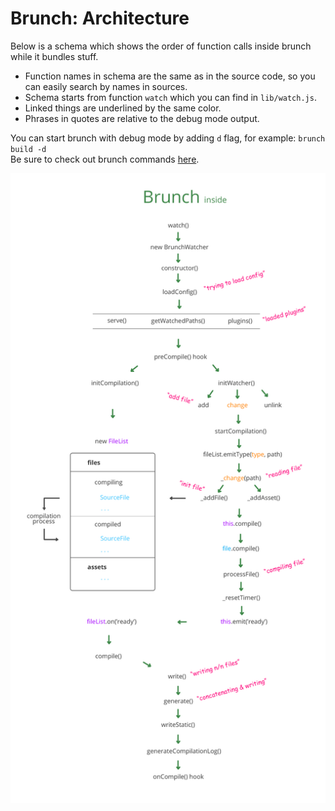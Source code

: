 # Brunch: Architecture

Below is a schema which shows the order of function calls inside brunch while it bundles stuff.

* Function names in schema are the same as in the source code, so you can easily search by names in sources.
* Schema starts from function `watch` which you can find in `lib/watch.js`.
* Linked things are underlined by the same color.
* Phrases in quotes are relative to the debug mode output.

You can start brunch with debug mode by adding `d` flag, for example: `brunch build -d`<br/>
Be sure to check out brunch commands [here](http://brunch.io/docs/commands).

[![Brunch architecture schema][brunch-inside]][brunch-inside]

<!-- References -->

[brunch-inside]: ./../images/schema/brunch-inside.jpg
